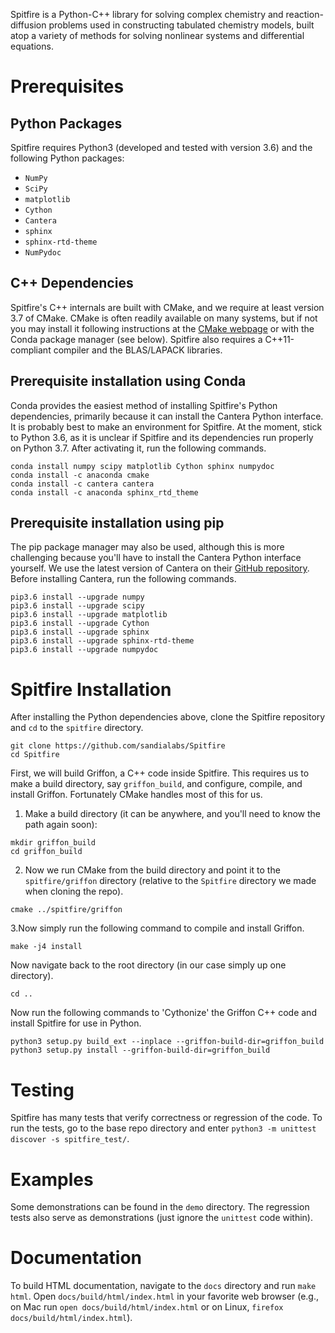 Spitfire is a Python-C++ library for solving complex chemistry and reaction-diffusion problems used in constructing tabulated chemistry models, built atop a variety of methods for solving nonlinear systems and differential equations.

# Prerequisites

## Python Packages
Spitfire requires Python3 (developed and tested with version 3.6) and the following Python packages:
- `NumPy`
- `SciPy`
- `matplotlib`
- `Cython`
- `Cantera`
- `sphinx`
- `sphinx-rtd-theme`
- `NumPydoc`

## C++ Dependencies
Spitfire's C++ internals are built with CMake, and we require at least version 3.7 of CMake.
CMake is often readily available on many systems, but if not you may install it following instructions at the [CMake webpage](https://cmake.org/) or with the Conda package manager (see below).
Spitfire also requires a C++11-compliant compiler and the BLAS/LAPACK libraries.

## Prerequisite installation using Conda
Conda provides the easiest method of installing Spitfire's Python dependencies, primarily because it can install the Cantera Python interface.
It is probably best to make an environment for Spitfire.
At the moment, stick to Python 3.6, as it is unclear if Spitfire and its dependencies run properly on Python 3.7.
After activating it, run the following commands.
```
conda install numpy scipy matplotlib Cython sphinx numpydoc
conda install -c anaconda cmake
conda install -c cantera cantera
conda install -c anaconda sphinx_rtd_theme
```

## Prerequisite installation using pip
The pip package manager may also be used, although this is more challenging because you'll have to install the Cantera Python interface yourself.
We use the latest version of Cantera on their [GitHub repository](https://github.com/Cantera/cantera).
Before installing Cantera, run the following commands.
```
pip3.6 install --upgrade numpy
pip3.6 install --upgrade scipy
pip3.6 install --upgrade matplotlib
pip3.6 install --upgrade Cython
pip3.6 install --upgrade sphinx
pip3.6 install --upgrade sphinx-rtd-theme
pip3.6 install --upgrade numpydoc
```

# Spitfire Installation
After installing the Python dependencies above, clone the Spitfire repository and `cd` to the `spitfire` directory.
```
git clone https://github.com/sandialabs/Spitfire
cd Spitfire
```

First, we will build Griffon, a C++ code inside Spitfire.
This requires us to make a build directory, say `griffon_build`, and configure, compile, and install Griffon.
Fortunately CMake handles most of this for us.

1. Make a build directory (it can be anywhere, and you'll need to know the path again soon):
```
mkdir griffon_build
cd griffon_build
```

2. Now we run CMake from the build directory and point it to the `spitfire/griffon` directory (relative to the `Spitfire` directory we made when cloning the repo).
```
cmake ../spitfire/griffon
```

3.Now simply run the following command to compile and install Griffon.
```
make -j4 install
```

Now navigate back to the root directory (in our case simply up one directory).
```
cd ..
```

Now run the following commands to 'Cythonize' the Griffon C++ code and install Spitfire for use in Python.
```
python3 setup.py build_ext --inplace --griffon-build-dir=griffon_build
python3 setup.py install --griffon-build-dir=griffon_build
```

# Testing
Spitfire has many tests that verify correctness or regression of the code.
To run the tests, go to the base repo directory and enter 
`python3 -m unittest discover -s spitfire_test/`.

# Examples
Some demonstrations can be found in the `demo` directory.
The regression tests also serve as demonstrations (just ignore the `unittest` code within).

# Documentation
To build HTML documentation, navigate to the `docs` directory and run `make html`.
Open `docs/build/html/index.html` in your favorite web browser (e.g., on Mac run `open docs/build/html/index.html` or on Linux, `firefox docs/build/html/index.html`).
